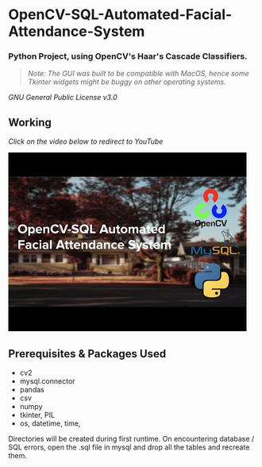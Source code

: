 # OpenCV-SQL-Automated-Facial-Attendance-System
### Python Project, using OpenCV's Haar's Cascade Classifiers.
>*Note: The GUI was built to be compatible with MacOS, hence some Tkinter widgets might be buggy on other operating systems.*

*GNU General Public License v3.0*

## Working

*Click on the video below to redirect to YouTube*

[![Click Here](thumbnail.jpg)](https://www.youtube.com/watch?v=6sbRPX86hQ4)


## Prerequisites & Packages Used

- cv2
- mysql.connector
- pandas
- csv
- numpy
- tkinter, PIL
- os, datetime, time, 

Directories will be created during first runtime. 
On encountering database / SQL errors, open the .sql file in mysql and drop all the tables and recreate them.
